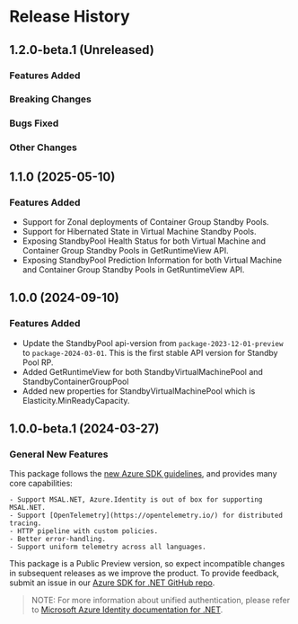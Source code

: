 # Release History

## 1.2.0-beta.1 (Unreleased)

### Features Added

### Breaking Changes

### Bugs Fixed

### Other Changes

## 1.1.0 (2025-05-10)

### Features Added
- Support for Zonal deployments of Container Group Standby Pools.
- Support for Hibernated State in Virtual Machine Standby Pools.
- Exposing StandbyPool Health Status for both Virtual Machine and Container Group Standby Pools in GetRuntimeView API.
- Exposing StandbyPool Prediction Information for both Virtual Machine and Container Group Standby Pools in GetRuntimeView API.

## 1.0.0 (2024-09-10)

### Features Added
- Update the StandbyPool api-version from `package-2023-12-01-preview` to `package-2024-03-01`. This is the first stable API version for Standby Pool RP.
- Added GetRuntimeView for both StandbyVirtualMachinePool and StandbyContainerGroupPool
- Added new properties for StandbyVirtualMachinePool which is Elasticity.MinReadyCapacity.

## 1.0.0-beta.1 (2024-03-27)

### General New Features

This package follows the [new Azure SDK guidelines](https://azure.github.io/azure-sdk/general_introduction.html), and provides many core capabilities:

    - Support MSAL.NET, Azure.Identity is out of box for supporting MSAL.NET.
    - Support [OpenTelemetry](https://opentelemetry.io/) for distributed tracing.
    - HTTP pipeline with custom policies.
    - Better error-handling.
    - Support uniform telemetry across all languages.

This package is a Public Preview version, so expect incompatible changes in subsequent releases as we improve the product. To provide feedback, submit an issue in our [Azure SDK for .NET GitHub repo](https://github.com/Azure/azure-sdk-for-net/issues).

> NOTE: For more information about unified authentication, please refer to [Microsoft Azure Identity documentation for .NET](https://learn.microsoft.com/dotnet/api/overview/azure/identity-readme?view=azure-dotnet).
